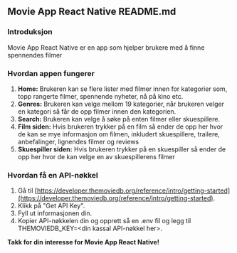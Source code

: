 ## Movie App React Native README.md

### Introduksjon

Movie App React Native er en app som hjelper brukere med å finne spennendes filmer

### Hvordan appen fungerer

1. **Home:** Brukeren kan se flere lister med filmer innen for kategorier som, topp rangerte filmer, spennende nyheter, nå på kino etc.
2. **Genres:** Brukeren kan velge mellom 19 kategorier, når brukeren velger en kategori så får de opp filmer innen den kategorien.
3. **Search:** Brukeren kan velge å søke på enten filmer eller skuespillere.
4. **Film siden:** Hvis brukeren trykker på en film så ender de opp her hvor de kan se mye informasjon om filmen, inkludert skuespillere, trailere, anbefalinger, lignendes filmer og reviews
5. **Skuespiller siden:** Hvis brukeren trykker på en skuespiller så ender de opp her hvor de kan velge en av skuespillerens filmer

### Hvordan få en API-nøkkel

1. Gå til [https://developer.themoviedb.org/reference/intro/getting-started](https://developer.themoviedb.org/reference/intro/getting-started).
2. Klikk på "Get API Key".
3. Fyll ut informasjonen din.
4. Kopier API-nøkkelen din og opprett så en .env fil og legg til THEMOVIEDB_KEY=<din kassal API-nøkkel her>.


**Takk for din interesse for Movie App React Native!**

